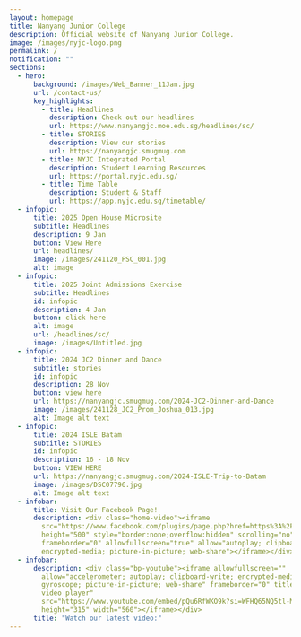 ```yaml
---
layout: homepage
title: Nanyang Junior College
description: Official website of Nanyang Junior College.
image: /images/nyjc-logo.png
permalink: /
notification: ""
sections:
  - hero:
      background: /images/Web_Banner_11Jan.jpg
      url: /contact-us/
      key_highlights:
        - title: Headlines
          description: Check out our headlines
          url: https://www.nanyangjc.moe.edu.sg/headlines/sc/
        - title: STORIES
          description: View our stories
          url: https://nanyangjc.smugmug.com
        - title: NYJC Integrated Portal
          description: Student Learning Resources
          url: https://portal.nyjc.edu.sg/
        - title: Time Table
          description: Student & Staff
          url: https://app.nyjc.edu.sg/timetable/
  - infopic:
      title: 2025 Open House Microsite
      subtitle: Headlines
      description: 9 Jan
      button: View Here
      url: headlines/
      image: /images/241120_PSC_001.jpg
      alt: image
  - infopic:
      title: 2025 Joint Admissions Exercise
      subtitle: Headlines
      id: infopic
      description: 4 Jan
      button: click here
      alt: image
      url: /headlines/sc/
      image: /images/Untitled.jpg
  - infopic:
      title: 2024 JC2 Dinner and Dance
      subtitle: stories
      id: infopic
      description: 28 Nov
      button: view here
      url: https://nanyangjc.smugmug.com/2024-JC2-Dinner-and-Dance
      image: /images/241128_JC2_Prom_Joshua_013.jpg
      alt: Image alt text
  - infopic:
      title: 2024 ISLE Batam
      subtitle: STORIES
      id: infopic
      description: 16 - 18 Nov
      button: VIEW HERE
      url: https://nanyangjc.smugmug.com/2024-ISLE-Trip-to-Batam
      image: /images/DSC07796.jpg
      alt: Image alt text
  - infobar:
      title: Visit Our Facebook Page!
      description: <div class="home-video"><iframe
        src="https://www.facebook.com/plugins/page.php?href=https%3A%2F%2Fwww.facebook.com%2FNanyangjc%2F&tabs=timeline&width=340&height=500&small_header=false&adapt_container_width=true&hide_cover=false&show_facepile=true&appId"
        height="500" style="border:none;overflow:hidden" scrolling="no"
        frameborder="0" allowfullscreen="true" allow="autoplay; clipboard-write;
        encrypted-media; picture-in-picture; web-share"></iframe></div>
  - infobar:
      description: <div class="bp-youtube"><iframe allowfullscreen=""
        allow="accelerometer; autoplay; clipboard-write; encrypted-media;
        gyroscope; picture-in-picture; web-share" frameborder="0" title="YouTube
        video player"
        src="https://www.youtube.com/embed/pQu6RfWKO9k?si=WFHQ65NQ5tl-M84f"
        height="315" width="560"></iframe></div>
      title: "Watch our latest video:"
---
```

